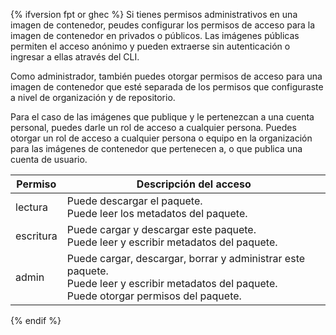 {% ifversion fpt or ghec %}
Si tienes permisos administrativos en una imagen de contenedor, peudes configurar los permisos de acceso para la imagen de contenedor en privados o públicos. Las imágenes públicas permiten el acceso anónimo y pueden extraerse sin autenticación o ingresar a ellas através del CLI.

Como administrador, también puedes otorgar permisos de acceso para una imagen de contenedor que esté separada de los permisos que configuraste a nivel de organización y de repositorio.

Para el caso de las imágenes que publique y le pertenezcan a una cuenta personal, puedes darle un rol de acceso a cualquier persona. Puedes otorgar un rol de acceso a cualquier persona o equipo en la organización para las imágenes de contenedor que pertenecen a, o que publica una cuenta de usuario.

| Permiso   | Descripción del acceso                                                                                                                                             |
| --------- | ------------------------------------------------------------------------------------------------------------------------------------------------------------------ |
| lectura   | Puede descargar el paquete. <br> Puede leer los metadatos del paquete.                                                                                       |
| escritura | Puede cargar y descargar este paquete. <br> Puede leer y escribir metadatos del paquete.                                                                     |
| admin     | Puede cargar, descargar, borrar y administrar este paquete. <br> Puede leer y escribir metadatos del paquete. <br> Puede otorgar permisos del paquete. |
{% endif %}
